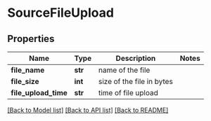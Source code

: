 # SourceFileUpload

## Properties
Name | Type | Description | Notes
------------ | ------------- | ------------- | -------------
**file_name** | **str** | name of the file | 
**file_size** | **int** | size of the file in bytes | 
**file_upload_time** | **str** | time of file upload | 

[[Back to Model list]](../README.md#documentation-for-models) [[Back to API list]](../README.md#documentation-for-api-endpoints) [[Back to README]](../README.md)


